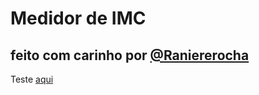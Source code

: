# Medidor de IMC
feito com carinho por [**@Raniererocha**](https://github.com/raniererocha)
---

Teste [aqui](https://raniererocha.github.io/imc-meter/)